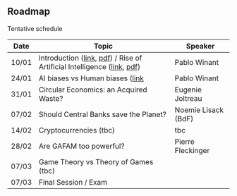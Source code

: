 ## Roadmap

Tentative schedule

| Date  | Topic                                              | Speaker                 |
| ----- | -------------------------------------------------- | ----------------------- |
| 10/01 | Introduction  ([link](./index.html), [pdf](./slides/index.pdf)) / Rise of Artificial Intelligence ([link](session_1/index.html), [pdf](./slides/session_1.pdf)) | Pablo Winant            |
| 24/01 | AI biases vs Human biases ([link](./session_2/index.html)    | Pablo Winant            |
| 31/01 | Circular Economics: an Acquired Waste?             |  Eugenie Joltreau       |
| 07/02 | Should Central Banks save the Planet?              |  Noemie Lisack  (BdF)   |
| 14/02 | Cryptocurrencies (tbc)                                  | tbc  |
| 28/02 |  Are GAFAM too powerful?                           | Pierre Fleckinger       |
| 07/03 |  Game Theory vs Theory of Games (tbc)                   |                         |
| 07/03 |  Final Session / Exam                              |                         |
